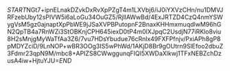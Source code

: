 $START$NGt7+ipnELnakDZvkDxRvXpPZgT4m1LXVbj6/iJ0iYXVzCHn/nu1DMVJRFzebUby12sPIVW5i6aLoGu34OuGZ5/RjllAWwBd/4ExJRTZD4CzQ4nmYSWygVsM5gz0ajnaptXpPbWE9jJSaXVPBPutopnF2BnaxKHHmxmuqdlwM96hGN2QpTB4a7RnWZi3StOBKnjCPH645iexD0tP4m0lXJpqC2UsdjN77iRKlo8viu8H2sMnjgMyWaTfAa3Z6/7vu7HDsYbudue76cRnlx49FXFPfnjv/PxiAPh8gP8pMDYZciD/9LnNOP+wBR3OOg3IS5wPhWd/1AKjD8Br9gOUtrn9SlEfoo2dbuZ3Fdmr23qpN9M/mbc8+APIZS8CWwggunqFIQl5XWDaXlkwj1TFxNEBZchDzusA4iw+HjtuYJU=$END$